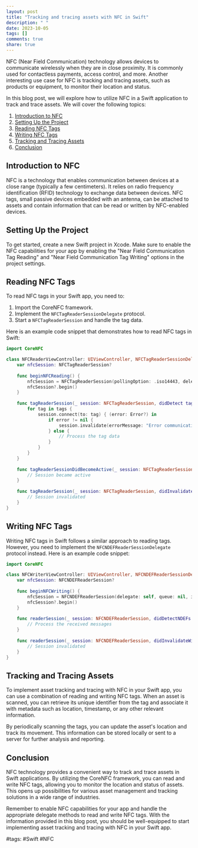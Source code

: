 ```yaml
---
layout: post
title: "Tracking and tracing assets with NFC in Swift"
description: " "
date: 2023-10-05
tags: []
comments: true
share: true
---
```


NFC (Near Field Communication) technology allows devices to communicate wirelessly when they are in close proximity. It is commonly used for contactless payments, access control, and more. Another interesting use case for NFC is tracking and tracing assets, such as products or equipment, to monitor their location and status.

In this blog post, we will explore how to utilize NFC in a Swift application to track and trace assets. We will cover the following topics:

1. [Introduction to NFC](#introduction-to-nfc)
2. [Setting Up the Project](#setting-up-the-project)
3. [Reading NFC Tags](#reading-nfc-tags)
4. [Writing NFC Tags](#writing-nfc-tags)
5. [Tracking and Tracing Assets](#tracking-and-tracing-assets)
6. [Conclusion](#conclusion)

## Introduction to NFC

NFC is a technology that enables communication between devices at a close range (typically a few centimeters). It relies on radio frequency identification (RFID) technology to exchange data between devices. NFC tags, small passive devices embedded with an antenna, can be attached to assets and contain information that can be read or written by NFC-enabled devices.

## Setting Up the Project

To get started, create a new Swift project in Xcode. Make sure to enable the NFC capabilities for your app by enabling the "Near Field Communication Tag Reading" and "Near Field Communication Tag Writing" options in the project settings.

## Reading NFC Tags

To read NFC tags in your Swift app, you need to:

1. Import the CoreNFC framework.
2. Implement the `NFCTagReaderSessionDelegate` protocol.
3. Start a `NFCTagReaderSession` and handle the tag data.

Here is an example code snippet that demonstrates how to read NFC tags in Swift:

```swift
import CoreNFC

class NFCReaderViewController: UIViewController, NFCTagReaderSessionDelegate {
    var nfcSession: NFCTagReaderSession?
    
    func beginNFCReading() {
        nfcSession = NFCTagReaderSession(pollingOption: .iso14443, delegate: self)
        nfcSession?.begin()
    }
    
    func tagReaderSession(_ session: NFCTagReaderSession, didDetect tags: [NFCTag]) {
        for tag in tags {
            session.connect(to: tag) { (error: Error?) in
                if error != nil {
                    session.invalidate(errorMessage: "Error communicating with tag.")
                } else {
                    // Process the tag data
                }
            }
        }
    }
    
    func tagReaderSessionDidBecomeActive(_ session: NFCTagReaderSession) {
        // Session became active
    }
    
    func tagReaderSession(_ session: NFCTagReaderSession, didInvalidateWithError error: Error) {
        // Session invalidated
    }
}
```

## Writing NFC Tags

Writing NFC tags in Swift follows a similar approach to reading tags. However, you need to implement the `NFCNDEFReaderSessionDelegate` protocol instead. Here is an example code snippet:

```swift
import CoreNFC

class NFCWriterViewController: UIViewController, NFCNDEFReaderSessionDelegate {
    var nfcSession: NFCNDEFReaderSession?
    
    func beginNFCWriting() {
        nfcSession = NFCNDEFReaderSession(delegate: self, queue: nil, invalidateAfterFirstRead: false)
        nfcSession?.begin()
    }
    
    func readerSession(_ session: NFCNDEFReaderSession, didDetectNDEFs messages: [NFCNDEFMessage]) {
        // Process the received messages
    }
    
    func readerSession(_ session: NFCNDEFReaderSession, didInvalidateWithError error: Error) {
        // Session invalidated
    }
}
```

## Tracking and Tracing Assets

To implement asset tracking and tracing with NFC in your Swift app, you can use a combination of reading and writing NFC tags. When an asset is scanned, you can retrieve its unique identifier from the tag and associate it with metadata such as location, timestamp, or any other relevant information.

By periodically scanning the tags, you can update the asset's location and track its movement. This information can be stored locally or sent to a server for further analysis and reporting.

## Conclusion

NFC technology provides a convenient way to track and trace assets in Swift applications. By utilizing the CoreNFC framework, you can read and write NFC tags, allowing you to monitor the location and status of assets. This opens up possibilities for various asset management and tracking solutions in a wide range of industries.

Remember to enable NFC capabilities for your app and handle the appropriate delegate methods to read and write NFC tags. With the information provided in this blog post, you should be well-equipped to start implementing asset tracking and tracing with NFC in your Swift app.

#tags: #Swift #NFC
